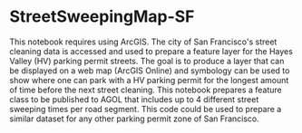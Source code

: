 # StreetSweepingMap-SF

This notebook requires using ArcGIS. The city of San Francisco's street cleaning data is accessed and used to prepare a feature layer for the Hayes Valley (HV) parking permit streets. The goal is to produce a layer that can be displayed on a web map (ArcGIS Online) and symbology can be used to show where one can park with a HV parking permit for the longest amount of time before the next street cleaning. This notebook prepares a feature class to be published to AGOL that includes up to 4 different street sweeping times per road segment. This code could be used to prepare a similar dataset for any other parking permit zone of San Francisco.
